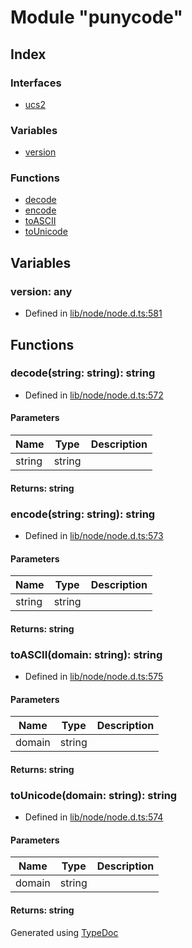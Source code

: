 # Module "punycode"


## Index

### Interfaces
* [ucs2](../interfaces/_punycode_.ucs2.md)

### Variables
* [version](_punycode_.md#version)

### Functions
* [decode](_punycode_.md#decode)
* [encode](_punycode_.md#encode)
* [toASCII](_punycode_.md#toascii)
* [toUnicode](_punycode_.md#tounicode)

## Variables

### version: any

* Defined in [lib/node/node.d.ts:581](https://github.com/kimamula/typedoc/blob/HEAD/src/lib/node/node.d.ts#L581)


## Functions

### decode(string: string): string
  
* Defined in [lib/node/node.d.ts:572](https://github.com/kimamula/typedoc/blob/HEAD/src/lib/node/node.d.ts#L572)


#### Parameters

| Name | Type | Description |
| ---- | ---- | ---- |
| string | string|  |

#### Returns: string

### encode(string: string): string
  
* Defined in [lib/node/node.d.ts:573](https://github.com/kimamula/typedoc/blob/HEAD/src/lib/node/node.d.ts#L573)


#### Parameters

| Name | Type | Description |
| ---- | ---- | ---- |
| string | string|  |

#### Returns: string

### toASCII(domain: string): string
  
* Defined in [lib/node/node.d.ts:575](https://github.com/kimamula/typedoc/blob/HEAD/src/lib/node/node.d.ts#L575)


#### Parameters

| Name | Type | Description |
| ---- | ---- | ---- |
| domain | string|  |

#### Returns: string

### toUnicode(domain: string): string
  
* Defined in [lib/node/node.d.ts:574](https://github.com/kimamula/typedoc/blob/HEAD/src/lib/node/node.d.ts#L574)


#### Parameters

| Name | Type | Description |
| ---- | ---- | ---- |
| domain | string|  |

#### Returns: string


Generated using [TypeDoc](http://typedoc.io)
